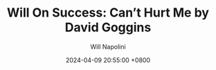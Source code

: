 ---
title: "Will On Success: Can’t Hurt Me by David Goggins"
author: Will Napolini
date: 2024-04-09 20:55:00 +0800
categories: [Mindset, Book-summaries]
tags:
  [
    cant-hurt-me,
    david-goggins,
    self-discipline,
    mental-toughness,
    overcoming-pain,
    extreme-endurance,
    personal-development,
    resilience,
    motivation,
    mindset-shift,
    pushing-limits,
    mental-strength,
    fear-conquering,
    success-mindset,
    inspirational-story
  ]
image: https://pbs.twimg.com/media/GO1jIk7WAAEnV1q?format=jpg&name=large
alt: "Will On Success: Can’t Hurt Me by David Goggins"
fallback:
  -
  # Replace with the URL of your backup image
  -
  # Replace with the URL of your backup image
---